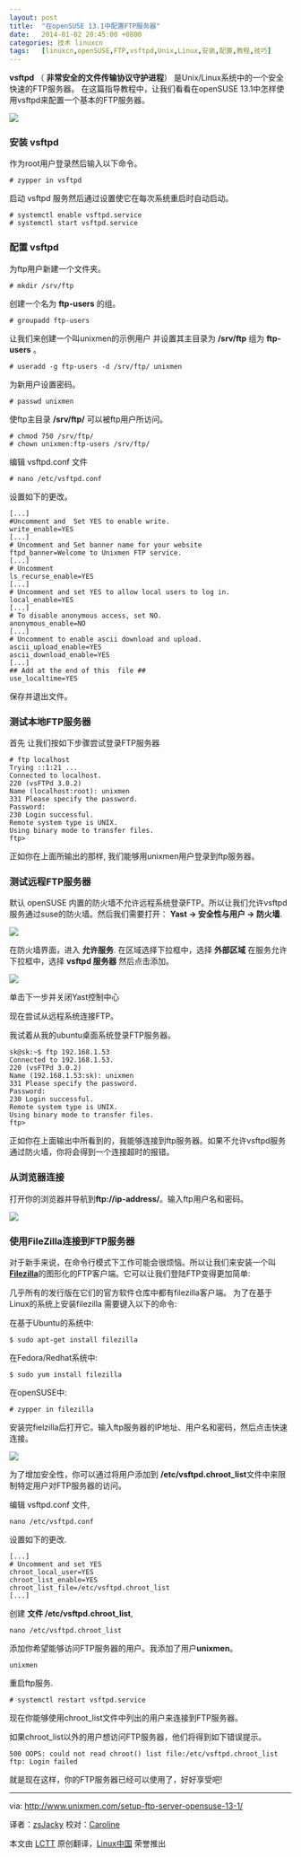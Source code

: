 ```yaml
---
layout: post
title:	"在openSUSE 13.1中配置FTP服务器"
date:	2014-01-02 20:45:00 +0800 
categories:	技术 linuxcn 
tags:	[linuxcn,openSUSE,FTP,vsftpd,Unix,Linux,安装,配置,教程,技巧]
---
```



**vsftpd** （ **非常安全的文件传输协议守护进程**） 是Unix/Linux系统中的一个安全快速的FTP服务器。 在这篇指导教程中，让我们看看在openSUSE 13.1中怎样使用vsftpd来配置一个基本的FTP服务器。


![](/Asserts/Images//attachment/album/201401/02/203124ldtkguzd2gog9r9u.jpg)


### 安装 vsftpd


作为root用户登录然后输入以下命令。



```
# zypper in vsftpd

```

启动 vsftpd 服务然后通过设置使它在每次系统重启时自动启动。



```
# systemctl enable vsftpd.service
# systemctl start vsftpd.service

```

### 配置 vsftpd


为ftp用户新建一个文件夹。



```
# mkdir /srv/ftp

```

创建一个名为 **ftp-users** 的组。



```
# groupadd ftp-users

```

让我们来创建一个叫unixmen的示例用户 并设置其主目录为 **/srv/ftp** 组为 **ftp-users** 。



```
# useradd -g ftp-users -d /srv/ftp/ unixmen

```

为新用户设置密码。



```
# passwd unixmen

```

使ftp主目录 **/srv/ftp/** 可以被ftp用户所访问。



```
# chmod 750 /srv/ftp/
# chown unixmen:ftp-users /srv/ftp/

```

编辑 vsftpd.conf 文件



```
# nano /etc/vsftpd.conf

```

设置如下的更改。



```
[...]
#Uncomment and  Set YES to enable write.
write_enable=YES
[...]
# Uncomment and Set banner name for your website
ftpd_banner=Welcome to Unixmen FTP service.
[...]
# Uncomment
ls_recurse_enable=YES
[...]
# Uncomment and set YES to allow local users to log in.
local_enable=YES
[...]
# To disable anonymous access, set NO.
anonymous_enable=NO
[...]
# Uncomment to enable ascii download and upload.
ascii_upload_enable=YES
ascii_download_enable=YES
[...]
## Add at the end of this  file ##
use_localtime=YES

```

保存并退出文件。


### 测试本地FTP服务器


首先 让我们按如下步骤尝试登录FTP服务器



```
# ftp localhost
Trying ::1:21 ...
Connected to localhost.
220 (vsFTPd 3.0.2)
Name (localhost:root): unixmen
331 Please specify the password.
Password: 
230 Login successful.
Remote system type is UNIX.
Using binary mode to transfer files.
ftp>

```

正如你在上面所输出的那样, 我们能够用unixmen用户登录到ftp服务器。


### 测试远程FTP服务器


默认 openSUSE 内置的防火墙不允许远程系统登录FTP。所以让我们允许vsftpd服务通过suse的防火墙。然后我们需要打开： **Yast -> 安全性与用户 -> 防火墙**.


![](/Asserts/Images//attachment/album/201401/02/203137xxy1yr1nnz4b219u.jpg)


在防火墙界面，进入 **允许服务**. 在区域选择下拉框中，选择 **外部区域** 在服务允许下拉框中，选择 **vsftpd 服务器** 然后点击添加。


![](/Asserts/Images//attachment/album/201401/02/203139zsah1zwss8aghbb3.jpg)


单击下一步并关闭Yast控制中心


现在尝试从远程系统连接FTP。


我试着从我的ubuntu桌面系统登录FTP服务器。



```
sk@sk:~$ ftp 192.168.1.53
Connected to 192.168.1.53.
220 (vsFTPd 3.0.2)
Name (192.168.1.53:sk): unixmen
331 Please specify the password.
Password:
230 Login successful.
Remote system type is UNIX.
Using binary mode to transfer files.
ftp>

```

正如你在上面输出中所看到的，我能够连接到ftp服务器。如果不允许vsftpd服务通过防火墙，你将会得到一个连接超时的报错。


### 从浏览器连接


打开你的浏览器并导航到**ftp://ip-address/**。输入ftp用户名和密码。


![](/Asserts/Images//attachment/album/201401/02/203141oyhh1jfz81eqet18.jpg)


### 使用FileZilla连接到FTP服务器


对于新手来说，在命令行模式下工作可能会很烦恼。所以让我们来安装一个叫[**Filezilla**](https://filezilla-project.org/)的图形化的FTP客户端。它可以让我们登陆FTP变得更加简单:


几乎所有的发行版在它们的官方软件仓库中都有filezilla客户端。 为了在基于Linux的系统上安装filezilla 需要键入以下的命令:


在基于Ubuntu的系统中:



```
$ sudo apt-get install filezilla

```

在Fedora/Redhat系统中:



```
$ sudo yum install filezilla

```

在openSUSE中:



```
# zypper in filezilla

```

安装完fielzilla后打开它。输入ftp服务器的IP地址、用户名和密码，然后点击快速连接。


![](/Asserts/Images//attachment/album/201401/02/203143o5k4o4p5o5zcgz1r.jpg)


为了增加安全性，你可以通过将用户添加到 **/etc/vsftpd.chroot\_list**文件中来限制特定用户对FTP服务器的访问。


编辑 vsftpd.conf 文件,



```
nano /etc/vsftpd.conf

```

设置如下的更改.



```
[...]
# Uncomment and set YES
chroot_local_user=YES
chroot_list_enable=YES
chroot_list_file=/etc/vsftpd.chroot_list
[...]

```

创建 **文件 /etc/vsftpd.chroot\_list**,



```
nano /etc/vsftpd.chroot_list

```

添加你希望能够访问FTP服务器的用户。我添加了用户**unixmen**。



```
unixmen

```

重启ftp服务.



```
# systemctl restart vsftpd.service

```

现在你能够使用chroot\_list文件中列出的用户来连接到FTP服务器。


如果chroot\_list以外的用户想访问FTP服务器，他们将得到如下错误提示。



```
500 OOPS: could not read chroot() list file:/etc/vsftpd.chroot_list
ftp: Login failed

```

就是现在这样，你的FTP服务器已经可以使用了，好好享受吧!




---


via: <http://www.unixmen.com/setup-ftp-server-opensuse-13-1/>


译者：[zsJacky](https://github.com/zsJacky) 校对：[Caroline](https://github.com/carolinewuyan)


本文由 [LCTT](https://github.com/LCTT/TranslateProject) 原创翻译，[Linux中国](http://linux.cn/) 荣誉推出
